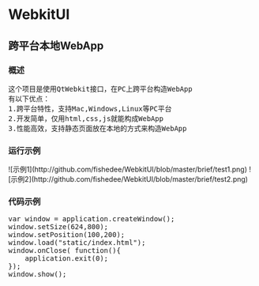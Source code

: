 WebkitUI
========

<h2>跨平台本地WebApp</h2>
<h3>概述</h3>
<pre>
这个项目是使用QtWebkit接口，在PC上跨平台构造WebApp
有以下优点：
1.跨平台特性，支持Mac,Windows,Linux等PC平台
2.开发简单，仅用html,css,js就能构成WebApp
3.性能高效，支持静态页面放在本地的方式来构造WebApp
</pre>
<h3>运行示例</h3>
![示例1](http://github.com/fishedee/WebkitUI/blob/master/brief/test1.png) 
![示例2](http://github.com/fishedee/WebkitUI/blob/master/brief/test2.png) 
<h3>代码示例</h3>
<pre>
var window = application.createWindow();
window.setSize(624,800);
window.setPosition(100,200);
window.load("static/index.html");
window.onClose( function(){
	application.exit(0);
});
window.show();
</pre>
